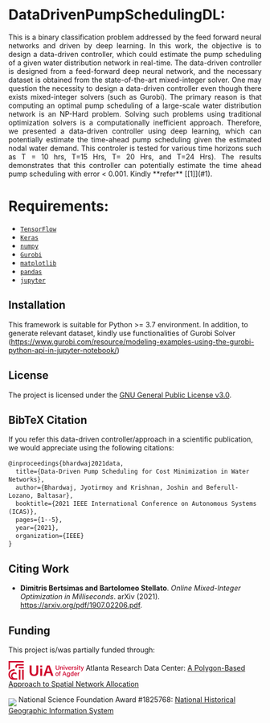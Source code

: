 # DataDrivenPumpSchedulingDL:
<p align=justify>
This is a binary classification problem addressed by the feed forward neural networks and driven by deep learning. In this work, the objective is to design a data-driven controller, which could estimate the pump scheduling of a given water distribution network in real-time. The data-driven controller is designed from a feed-forward deep neural network,  and the necessary dataset is obtained from the state-of-the-art mixed-integer solver. One may question the necessity to design a data-driven controller even though there exists mixed-integer solvers (such as Gurobi). The primary reason is that computing an optimal pump scheduling of a large-scale water distribution network is an NP-Hard problem. Solving such problems using traditional optimization solvers is a computationally inefficient approach. Therefore, we presented a data-driven controller using deep learning, which can potentially estimate the time-ahead pump scheduling given the estimated nodal water demand. This controler is tested for various time horizons such as T = 10 hrs, T=15 Hrs, T= 20 Hrs, and T=24 Hrs). The results demonstrates that this controller can potentially estimate the time ahead pump scheduling with error < 0.001. Kindly **refer** [[1]](#1).      

# Requirements:
- [`TensorFlow`](https://www.tensorflow.org/)
- [`Keras`](https://keras.io/)
- [`numpy`](https://numpy.org/devdocs/)
- [`Gurobi`](https://www.gurobi.com/)
- [`matplotlib`](https://matplotlib.org/)
- [`pandas`](https://pandas.pydata.org/)
- [`jupyter`](https://jupyter.org/)

## Installation
This framework is suitable for Python >= 3.7 environment. In addition, to generate relevant dataset, kindly use functionalities of Gurobi Solver (https://www.gurobi.com/resource/modeling-examples-using-the-gurobi-python-api-in-jupyter-notebook/)


## License
The project is licensed under the [GNU General Public License v3.0](https://www.gnu.org/licenses/gpl-3.0.en.html).


## BibTeX Citation

If you refer this data-driven controller/approach in a scientific publication, we would appreciate using the following citations:

```
@inproceedings{bhardwaj2021data,
  title={Data-Driven Pump Scheduling for Cost Minimization in Water Networks},
  author={Bhardwaj, Jyotirmoy and Krishnan, Joshin and Beferull-Lozano, Baltasar},
  booktitle={2021 IEEE International Conference on Autonomous Systems (ICAS)},
  pages={1--5},
  year={2021},
  organization={IEEE}
}
```


## Citing Work

* **Dimitris Bertsimas and Bartolomeo Stellato**. *Online Mixed-Integer Optimization in Milliseconds*. arXiv (2021). https://arxiv.org/pdf/1907.02206.pdf.


## Funding
This project is/was partially funded through:

[<img align="middle" src="docs/images/uia-horizontal-with-name-Positive.jpg" width="150">](https://atlantardc.wordpress.com) Atlanta Research Data Center: [A Polygon-Based Approach to Spatial Network Allocation](https://atlantardc.files.wordpress.com/2018/05/ardc-newsletter_2018_2.pdf)

[<img align="middle" src="docs/_static/images/nsf_logo.png" width="100">](https://www.nsf.gov/index.jsp) National Science Foundation Award #1825768: [National Historical Geographic Information System](https://www.nsf.gov/awardsearch/showAward?AWD_ID=1825768&HistoricalAwards=false)



